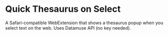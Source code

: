 # Quick Thesaurus on Select
A Safari-compatible WebExtension that shows a thesaurus popup when you select
text on the web. Uses Datamuse API (no key needed).